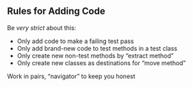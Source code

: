 ##  Rules for Adding Code

Be *very strict* about this:
* Only add code to make a failing test pass
* Only add brand-new code to test methods in a test class
* Only create new non-test methods by “extract method”
* Only create new classes as destinations for “move method” 

Work in pairs, “navigator” to keep you honest

